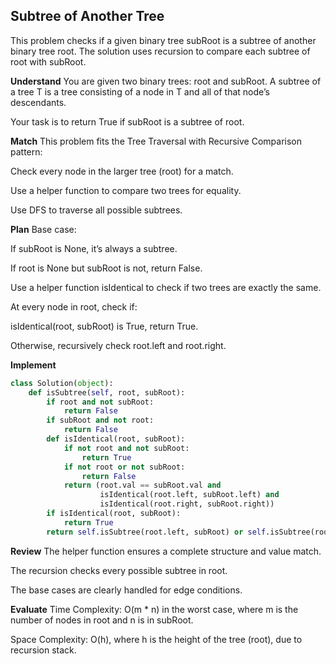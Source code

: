 ## Subtree of Another Tree
This problem checks if a given binary tree subRoot is a subtree of another binary tree root. The solution uses recursion to compare each subtree of root with subRoot.

**Understand**
You are given two binary trees: root and subRoot. A subtree of a tree T is a tree consisting of a node in T and all of that node’s descendants.

Your task is to return True if subRoot is a subtree of root.

**Match**
This problem fits the Tree Traversal with Recursive Comparison pattern:

Check every node in the larger tree (root) for a match.

Use a helper function to compare two trees for equality.

Use DFS to traverse all possible subtrees.

**Plan**
Base case:

If subRoot is None, it’s always a subtree.

If root is None but subRoot is not, return False.

Use a helper function isIdentical to check if two trees are exactly the same.

At every node in root, check if:

isIdentical(root, subRoot) is True, return True.

Otherwise, recursively check root.left and root.right.

**Implement**
```python
class Solution(object):
    def isSubtree(self, root, subRoot):
        if root and not subRoot:
            return False
        if subRoot and not root:
            return False
        def isIdentical(root, subRoot):
            if not root and not subRoot:
                return True
            if not root or not subRoot:
                return False
            return (root.val == subRoot.val and 
                    isIdentical(root.left, subRoot.left) and 
                    isIdentical(root.right, subRoot.right))
        if isIdentical(root, subRoot):
            return True
        return self.isSubtree(root.left, subRoot) or self.isSubtree(root.right, subRoot)
```

**Review**
The helper function ensures a complete structure and value match.

The recursion checks every possible subtree in root.

The base cases are clearly handled for edge conditions.

**Evaluate**
Time Complexity: O(m * n) in the worst case, where m is the number of nodes in root and n is in subRoot.

Space Complexity: O(h), where h is the height of the tree (root), due to recursion stack.